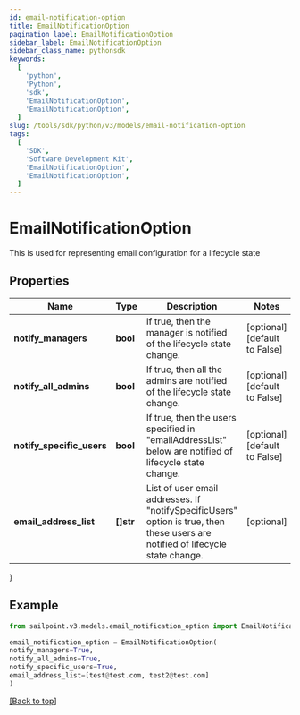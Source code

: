 ```yaml
---
id: email-notification-option
title: EmailNotificationOption
pagination_label: EmailNotificationOption
sidebar_label: EmailNotificationOption
sidebar_class_name: pythonsdk
keywords:
  [
    'python',
    'Python',
    'sdk',
    'EmailNotificationOption',
    'EmailNotificationOption',
  ]
slug: /tools/sdk/python/v3/models/email-notification-option
tags:
  [
    'SDK',
    'Software Development Kit',
    'EmailNotificationOption',
    'EmailNotificationOption',
  ]
---
```


# EmailNotificationOption

This is used for representing email configuration for a lifecycle state

## Properties

| Name | Type | Description | Notes |
| --- | --- | --- | --- |
| **notify_managers** | **bool** | If true, then the manager is notified of the lifecycle state change. | [optional] [default to False] |
| **notify_all_admins** | **bool** | If true, then all the admins are notified of the lifecycle state change. | [optional] [default to False] |
| **notify_specific_users** | **bool** | If true, then the users specified in \"emailAddressList\" below are notified of lifecycle state change. | [optional] [default to False] |
| **email_address_list** | **[]str** | List of user email addresses. If \"notifySpecificUsers\" option is true, then these users are notified of lifecycle state change. | [optional] |

}

## Example

```python
from sailpoint.v3.models.email_notification_option import EmailNotificationOption

email_notification_option = EmailNotificationOption(
notify_managers=True,
notify_all_admins=True,
notify_specific_users=True,
email_address_list=[test@test.com, test2@test.com]
)

```

[[Back to top]](#)
